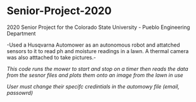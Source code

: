 # Senior-Project-2020
2020 Senior Project for the Colorado State University - Pueblo Engineering Department 

-Used a Husqvarna Automower as an autonomous robot and attatched sensors to it to read ph and moisture readings in a lawn. A thermal camera was also atttached to take pictures.-

*This code runs the mower to start and stop on a timer then reads the data from the sesnor files and plots them onto an image from the lawn in use*

*User must change their specifc credintials in the automowy file (email, passowrd)*
